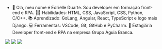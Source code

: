- 👋 Ola, meu nome é Edrielle Duarte. Sou developer em formação front-end e RPA.
👩‍💻 Habilidades: HTML, CSS, JavaScript, CSS, Python, C/C++.
📚 Aprendizado: GoLang, Angular, React, TypeScript e logo mais Django.
💻 Ferramentas: VSCode, Git, GitHub e PyCharm.
💼 Estagiária Developer front-end e RPA na empresa Grupo Águia Branca.


<p align="left">
  <a href="#" alt="Gmail">
  <img src="edrielleduarte@gmail.com" /></a>

  <a href="#" alt="Linkedin">
  <img src="https://www.linkedin.com/in/edrielleduarte/" /></a>
  
  <a href="#" alt="Instagram">
  <img src="https://www.instagram.com/edrielleduarte/"/></a>
</p>  

    
